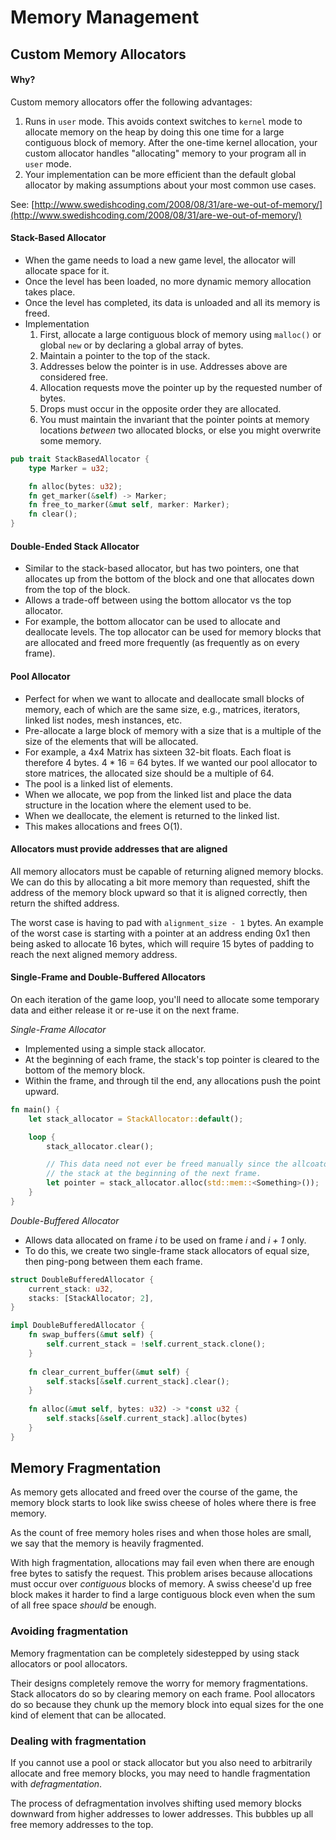 # Memory Management

## Custom Memory Allocators

#### Why?
Custom memory allocators offer the following advantages:
1. Runs in `user` mode.  This avoids context switches to `kernel` mode to allocate memory on the heap by doing this one time for a large contiguous block of memory.  After the one-time kernel allocation, your custom allocator handles "allocating" memory to your program all in `user` mode.
2. Your implementation can be more efficient than the default global allocator by making assumptions about your most common use cases.

See: [http://www.swedishcoding.com/2008/08/31/are-we-out-of-memory/](http://www.swedishcoding.com/2008/08/31/are-we-out-of-memory/)

#### Stack-Based Allocator
* When the game needs to load a new game level, the allocator will allocate space for it.
* Once the level has been loaded, no more dynamic memory allocation takes place.
* Once the level has completed, its data is unloaded and all its memory is freed.
* Implementation
  1. First, allocate a large contiguous block of memory using `malloc()` or global `new` or by declaring a global array of bytes.
  1. Maintain a pointer to the top of the stack.
  1. Addresses below the pointer is in use.  Addresses above are considered free.
  1. Allocation requests move the pointer up by the requested number of bytes.
  1. Drops must occur in the opposite order they are allocated.
  1. You must maintain the invariant that the pointer points at memory locations _between_ two allocated blocks, or else you might overwrite some memory.
  
```rust
pub trait StackBasedAllocator {
    type Marker = u32;

    fn alloc(bytes: u32);
    fn get_marker(&self) -> Marker;
    fn free_to_marker(&mut self, marker: Marker);
    fn clear();
}
```

#### Double-Ended Stack Allocator
* Similar to the stack-based allocator, but has two pointers, one that allocates up from the bottom of the block and one that allocates down from the top of the block.
* Allows a trade-off between using the bottom allocator vs the top allocator.
* For example, the bottom allocator can be used to allocate and deallocate levels.  The top allocator can be used for memory blocks that are allocated and freed more frequently (as frequently as on every frame).

#### Pool Allocator
* Perfect for when we want to allocate and deallocate small blocks of memory, each of which are the same size, e.g., matrices, iterators, linked list nodes, mesh instances, etc.
* Pre-allocate a large block of memory with a size that is a multiple of the size of the elements that will be allocated.
* For example, a 4x4 Matrix has sixteen 32-bit floats. Each float is therefore 4 bytes. 4 * 16 = 64 bytes.  If we wanted our pool allocator to store matrices, the allocated size should be a multiple of 64.
* The pool is a linked list of elements.
* When we allocate, we pop from the linked list and place the data structure in the location where the element used to be.
* When we deallocate, the element is returned to the linked list.
* This makes allocations and frees O(1).

#### Allocators must provide addresses that are aligned
All memory allocators must be capable of returning aligned memory blocks.  We can do this by allocating a bit more memory than requested, shift the address of the memory block upward so that it is aligned correctly, then return the shifted address.

The worst case is having to pad with `alignment_size - 1` bytes.  An example of the worst case is starting with a pointer at an address ending 0x1 then being asked to allocate 16 bytes, which will require 15 bytes of padding to reach the next aligned memory address.

#### Single-Frame and Double-Buffered Allocators
On each iteration of the game loop, you'll need to allocate some temporary data and either release it or re-use it on the next frame.

*Single-Frame Allocator*
* Implemented using a simple stack allocator.
* At the beginning of each frame, the stack's top pointer is cleared to the bottom of the memory block.
* Within the frame, and through til the end, any allocations push the point upward.

```rust
fn main() {
    let stack_allocator = StackAllocator::default();

    loop {
        stack_allocator.clear();

        // This data need not ever be freed manually since the allcoator will clear
        // the stack at the beginning of the next frame.
        let pointer = stack_allocator.alloc(std::mem::<Something>());
    }
}
```

*Double-Buffered Allocator*
* Allows data allocated on frame _i_ to be used on frame _i_ and _i + 1_ only.
* To do this, we create two single-frame stack allocators of equal size, then ping-pong between them each frame.

```rust
struct DoubleBufferedAllocator {
    current_stack: u32,
    stacks: [StackAllocator; 2],
}

impl DoubleBufferedAllocator {
    fn swap_buffers(&mut self) {
        self.current_stack = !self.current_stack.clone();
    }
    
    fn clear_current_buffer(&mut self) {
        self.stacks[&self.current_stack].clear();
    }
    
    fn alloc(&mut self, bytes: u32) -> *const u32 {
        self.stacks[&self.current_stack].alloc(bytes)
    }
}
```

## Memory Fragmentation
As memory gets allocated and freed over the course of the game, the memory block starts to look like swiss cheese of holes where there is free memory.

As the count of free memory holes rises and when those holes are small, we say that the memory is heavily fragmented.

With high fragmentation, allocations may fail even when there are enough free bytes to satisfy the request.  This problem arises because allocations must occur over _contiguous_ blocks of memory.  A swiss cheese'd up free block makes it harder to find a large contiguous block even when the sum of all free space _should_ be enough.

### Avoiding fragmentation
Memory fragmentation can be completely sidestepped by using stack allocators or pool allocators.

Their designs completely remove the worry for memory fragmentations.  Stack allocators do so by clearing memory on each frame.  Pool allocators do so because they chunk up the memory block into equal sizes for the one kind of element that can be allocated.

### Dealing with fragmentation
If you cannot use a pool or stack allocator but you also need to arbitrarily allocate and free memory blocks, you may need to handle fragmentation with _defragmentation_.

The process of defragmentation involves shifting used memory blocks downward from higher addresses to lower addresses.  This bubbles up all free memory addresses to the top.
